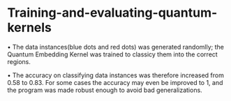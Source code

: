 # Training-and-evaluating-quantum-kernels
• The data instances(blue dots and red dots) was generated randomlly; the Quantum Embedding Kernel was trained to classicy them into the correct regions. 

• The accuracy on classifying data instances was therefore increased from 0.58 to 0.83. For some cases the accuracy may even be improved to 1,
and the program was made robust enough to avoid bad generalizations.
